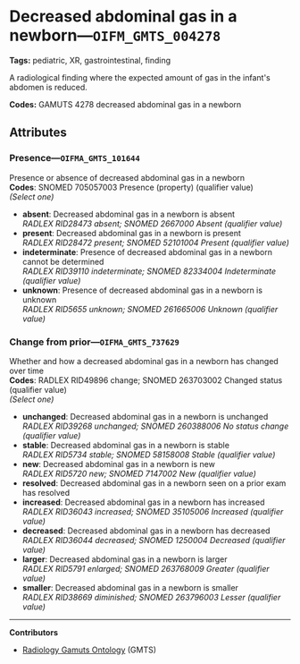 # Decreased abdominal gas in a newborn—`OIFM_GMTS_004278`

**Tags:** pediatric, XR, gastrointestinal, finding

A radiological finding where the expected amount of gas in the infant's abdomen is reduced.

**Codes:** GAMUTS 4278 decreased abdominal gas in a newborn

## Attributes

### Presence—`OIFMA_GMTS_101644`

Presence or absence of decreased abdominal gas in a newborn  
**Codes**: SNOMED 705057003 Presence (property) (qualifier value)  
*(Select one)*

- **absent**: Decreased abdominal gas in a newborn is absent  
_RADLEX RID28473 absent; SNOMED 2667000 Absent (qualifier value)_
- **present**: Decreased abdominal gas in a newborn is present  
_RADLEX RID28472 present; SNOMED 52101004 Present (qualifier value)_
- **indeterminate**: Presence of decreased abdominal gas in a newborn cannot be determined  
_RADLEX RID39110 indeterminate; SNOMED 82334004 Indeterminate (qualifier value)_
- **unknown**: Presence of decreased abdominal gas in a newborn is unknown  
_RADLEX RID5655 unknown; SNOMED 261665006 Unknown (qualifier value)_

### Change from prior—`OIFMA_GMTS_737629`

Whether and how a decreased abdominal gas in a newborn has changed over time  
**Codes**: RADLEX RID49896 change; SNOMED 263703002 Changed status (qualifier value)  
*(Select one)*

- **unchanged**: Decreased abdominal gas in a newborn is unchanged  
_RADLEX RID39268 unchanged; SNOMED 260388006 No status change (qualifier value)_
- **stable**: Decreased abdominal gas in a newborn is stable  
_RADLEX RID5734 stable; SNOMED 58158008 Stable (qualifier value)_
- **new**: Decreased abdominal gas in a newborn is new  
_RADLEX RID5720 new; SNOMED 7147002 New (qualifier value)_
- **resolved**: Decreased abdominal gas in a newborn seen on a prior exam has resolved  
- **increased**: Decreased abdominal gas in a newborn has increased  
_RADLEX RID36043 increased; SNOMED 35105006 Increased (qualifier value)_
- **decreased**: Decreased abdominal gas in a newborn has decreased  
_RADLEX RID36044 decreased; SNOMED 1250004 Decreased (qualifier value)_
- **larger**: Decreased abdominal gas in a newborn is larger  
_RADLEX RID5791 enlarged; SNOMED 263768009 Greater (qualifier value)_
- **smaller**: Decreased abdominal gas in a newborn is smaller  
_RADLEX RID38669 diminished; SNOMED 263796003 Lesser (qualifier value)_

---

**Contributors**

- [Radiology Gamuts Ontology](https://gamuts.net/) (GMTS)